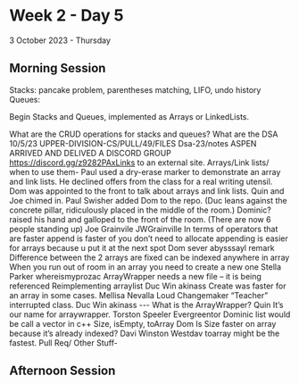 # Week 2 - Day 5
3 October 2023 - Thursday

## Morning Session

Stacks: pancake problem, parentheses matching, LIFO, undo history
Queues: 

Begin Stacks and Queues, implemented as Arrays or LinkedLists.

What are the CRUD operations for stacks and queues?
What are the 
DSA 10/5/23
UPPER-DIVISION-CS/PULL/49/FILES
Dsa-23/notes
ASPEN ARRIVED AND DELIVED A DISCORD GROUP https://discord.gg/z9282PAxLinks to an external site.
Arrays/Link lists/ when to use them-
Paul used a dry-erase marker to demonstrate an array and link lists. He declined offers from the class for a real writing utensil. 
Dom was appointed to the front to talk about arrays and link lists.
Quin and Joe chimed in. Paul Swisher added Dom to the repo.
(Duc leans against the concrete pillar, ridiculously placed in the middle of the room.)
Dominic? raised his hand and galloped to the front of the room. (There are now 6 people standing up)
Joe Grainvile JWGrainville 
In terms of operators that are faster append is faster of you don’t need to allocate appending is easier for arrays because u put it at the next spot
Dom sever abysssayl remark
Difference between the 2 arrays are fixed can be indexed anywhere in array
When you run out of room in an array you need to create a new one
Stella Parker whereismyprozac
ArrayWrapper needs a new file – it is being referenced
Reimplementing arraylist
Duc Win akinass 
Create was faster for an array in some cases. 
Mellisa Nevalla
Loud Changemaker “Teacher” interrupted class.
Duc Win akinass ---
What is the ArrayWrapper?
Quin
It’s our name for arraywrapper.
Torston Speeler Evergreentor
Dominic
list would be call a vector in c++
Size, isEmpty, toArray
Dom 
Is Size faster on array because it’s already indexed?
Davi Winston Westdav
toarray might be the fastest. 
Pull Req/ Other Stuff-


## Afternoon Session

